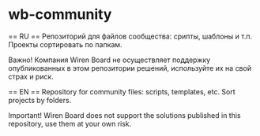 # wb-community

== RU ==
Репозиторий для файлов сообщества: срипты, шаблоны и т.п. Проекты сортировать по папкам.

Важно! Компания Wiren Board не осуществляет поддержку опубликованных в этом репозитории решений, используйте их на свой страх и риск.

== EN ==
Repository for community files: scripts, templates, etc. Sort projects by folders.

Important! Wiren Board does not support the solutions published in this repository, use them at your own risk.
